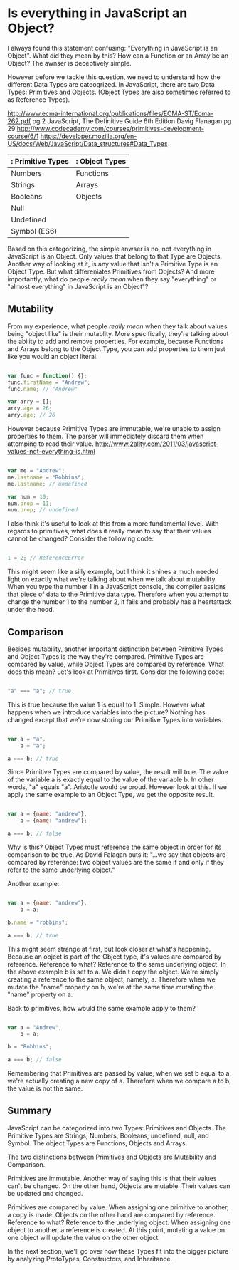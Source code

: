 # Is everything in JavaScript an Object?

I always found this statement confusing: "Everything in JavaScript is an Object". What did they mean by this? How can a Function or an Array be an Object? The awnser is deceptively simple.

However before we tackle this question, we need to understand how the different Data Types are cateogrized. In JavaScript, there are two Data Types: Primitives and Objects. (Object Types are also sometimes referred to as Reference Types).

http://www.ecma-international.org/publications/files/ECMA-ST/Ecma-262.pdf pg 2
JavaScript, The Definitive Guide 6th Edition Davig Flanagan pg 29
http://www.codecademy.com/courses/primitives-development-course/6/1
https://developer.mozilla.org/en-US/docs/Web/JavaScript/Data_structures#Data_Types

|: Primitive Types |: Object Types |
|-----------------|--------------|
| Numbers         | Functions    |
| Strings         | Arrays       |
| Booleans        | Objects 		|
| Null        		|              |
| Undefined       |              |
| Symbol (ES6)    | 					|

Based on this categorizing, the simple anwser is no, not everything in JavaScript is an Object. Only values that belong to that Type are Objects. Another way of looking at it, is any value that isn't a Primitive Type is an Object Type. But what differeniates Primitives from Objects? And more importantly, what do people <em>really mean</em> when they say "everything" or "almost everything" in JavaScript is an Object"?

## Mutability

From my experience, what people <em>really mean</em> when they talk about values being "object like" is their mutablity. More specifically, they're talking about the ability to add and remove properties. For example, because Functions and Arrays belong to the Object Type, you can add properties to them just like you would an object literal.

```js

var func = function() {};
func.firstName = "Andrew";
func.name; // "Andrew"

var arry = [];
arry.age = 26;
arry.age; // 26

```

However because Primitive Types are immutable, we're unable to assign properties to them. The parser will immediately discard them when attemping to read their value. http://www.2ality.com/2011/03/javascript-values-not-everything-is.html

```js

var me = "Andrew";
me.lastname = "Robbins";
me.lastname; // undefined

var num = 10;
num.prop = 11;
num.prop; // undefined

```

I also think it's useful to look at this from a more fundamental level. With regards to primitives, what does it really mean to say that their values cannot be changed? Consider the following code:

```js

1 = 2; // ReferenceError

```

This might seem like a silly example, but I think it shines a much needed light on exactly what we're talking about when we talk about mutability. When you type the number 1 in a JavaScript console, the compiler assigns that piece of data to the Primitive data type. Therefore when you attempt to change the number 1 to the number 2, it fails and probably has a heartattack under the hood.

## Comparison

Besides mutability, another important distinction between Primitive Types and Object Types is the way they're compared. Primitive Types are compared by value, while Object Types are compared by reference. What does this mean? Let's look at Primitives first. Consider the following code:

```js

"a" === "a"; // true

```
This is true because the value 1 is equal to 1. Simple. However what happens when we introduce variables into the picture? Nothing has changed except that we're now storing our Primitive Types into variables.

```js

var a = "a",
    b = "a";

a === b; // true

```

Since Primitive Types are compared by value, the result will true. The value of the variable a is exactly equal to the value of the variable b. In other words, "a" equals "a". Aristotle would be proud. However look at this. If we apply the same example to an Object Type, we get the opposite result.

```js

var a = {name: "andrew"},
    b = {name: "andrew"};

a === b; // false

```

Why is this? Object Types must reference the same object in order for its comparison to be true. As David Falagan puts it: "...we say that objects are compared by reference: two object values are the same if and only if they refer to the same underlying object."

Another example:

```js

var a = {name: "andrew"},
    b = a;

b.name = "robbins";

a === b; // true

```

This might seem strange at first, but look closer at what's happening. Because an object is part of the Object type, it's values are compared by reference. Reference to what? Reference to the same underlying object. In the above example b is set to a. We didn't copy the object. We're simply creating a reference to the same object, namely, a. Therefore when we mutate the "name" property on b, we're at the same time mutating the "name" property on a.

Back to primitives, how would the same example apply to them?

```js

var a = "Andrew",
    b = a;

b = "Robbins";

a === b; // false

```

Remembering that Primitives are passed by value, when we set b equal to a, we're actually creating a new copy of a. Therefore when we compare a to b, the value is not the same.

## Summary

JavaScript can be categorized into two Types: Primitives and Objects. The Primitive Types are Strings, Numbers, Booleans, undefined, null, and Symbol. The object Types are Functions, Objects and Arrays.

The two distinctions between Primitives and Objects are Mutability and Comparison.

Primitives are immutable. Another way of saying this is that their values can't be changed. On the other hand, Objects are mutable. Their values can be updated and changed.

Primitives are compared by value. When assigning one primitive to another, a copy is made. Objects on the other hand are compared by reference. Reference to what? Reference to the underlying object. When assigning one object to another, a reference is created. At this point, mutating a value on one object will update the value on the other object.

In the next section, we'll go over how these Types fit into the bigger picture by analyzing ProtoTypes, Constructors, and Inheritance.